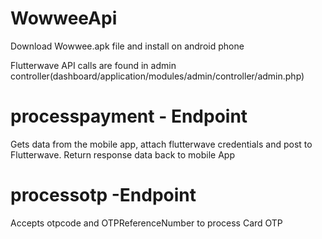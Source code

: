 # WowweeApi

Download Wowwee.apk file and install on android phone

Flutterwave API calls are found in admin controller(dashboard/application/modules/admin/controller/admin.php)

# processpayment - Endpoint
Gets data from the mobile app, attach flutterwave credentials and post to Flutterwave.
Return response data back to mobile App

# processotp -Endpoint
Accepts otpcode and OTPReferenceNumber to process Card OTP

